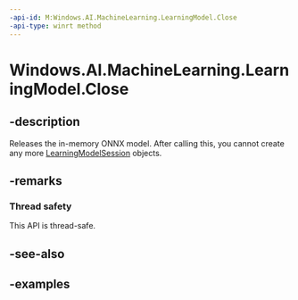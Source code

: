 ```yaml
---
-api-id: M:Windows.AI.MachineLearning.LearningModel.Close
-api-type: winrt method
---
```


<!-- Method syntax.
public void LearningModel.Close()
-->

# Windows.AI.MachineLearning.LearningModel.Close

## -description
Releases the in-memory ONNX model. After calling this, you cannot create any more [LearningModelSession](learningmodelsession.md) objects.

## -remarks

### Thread safety
This API is thread-safe.

## -see-also

## -examples

